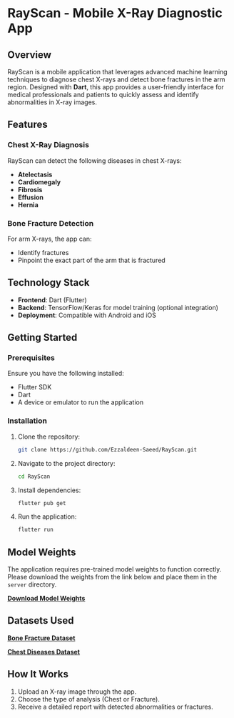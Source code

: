 # RayScan - Mobile X-Ray Diagnostic App

## Overview

RayScan is a mobile application that leverages advanced machine learning techniques to diagnose chest X-rays and detect bone fractures in the arm region. Designed with **Dart**, this app provides a user-friendly interface for medical professionals and patients to quickly assess and identify abnormalities in X-ray images.

## Features

### Chest X-Ray Diagnosis

RayScan can detect the following diseases in chest X-rays:

- **Atelectasis**
- **Cardiomegaly**
- **Fibrosis**
- **Effusion**
- **Hernia**

### Bone Fracture Detection

For arm X-rays, the app can:

- Identify fractures
- Pinpoint the exact part of the arm that is fractured

## Technology Stack

- **Frontend**: Dart (Flutter)
- **Backend**: TensorFlow/Keras for model training (optional integration)
- **Deployment**: Compatible with Android and iOS

## Getting Started

### Prerequisites

Ensure you have the following installed:

- Flutter SDK
- Dart
- A device or emulator to run the application

### Installation

1. Clone the repository:
   ```bash
   git clone https://github.com/Ezzaldeen-Saeed/RayScan.git
   ```
2. Navigate to the project directory:
   ```bash
   cd RayScan
   ```
3. Install dependencies:
   ```bash
   flutter pub get
   ```
4. Run the application:
   ```bash
   flutter run
   ```

## Model Weights

The application requires pre-trained model weights to function correctly. Please download the weights from the link below and place them in the `server` directory.

**[Download Model Weights](https://drive.google.com/drive/folders/1xKQhWKL7N9gBCYLYbLwP5RQL4PVKwf3i?usp=sharing)**

## Datasets Used

**[Bone Fracture Dataset](https://www.kaggle.com/datasets/pkdarabi/bone-fracture-detection-computer-vision-project?select=bone+fracture+detection.v4-v4.yolov8)**

**[Chest Diseases Dataset](https://www.kaggle.com/datasets/nih-chest-xrays/data/data)**

## How It Works

1. Upload an X-ray image through the app.
2. Choose the type of analysis (Chest or Fracture).
3. Receive a detailed report with detected abnormalities or fractures.

